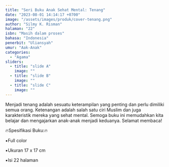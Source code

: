 ```yaml
---
title: "Seri Buku Anak Sehat Mental: Tenang"
date: "2023-08-01 14:14:17 +0700"
image: "/assets/images/produk/cover-tenang.png"
author: "Silmy K. Risman"
halaman: "22"
isbn: "Masih dalam proses"
bahasa: "Indonesia"
penerbit: "Uliansyah"
umur: "Aak-Anak"
categories: 
  - "Agama"
sliders: 
  - title: "slide A"
    image: ""
  - title: "slide B"
    image: ""
  - title: "slide C"
    image: ""
---
```


Menjadi tenang adalah sesuatu keterampilan yang penting dan perlu dimiliki semua orang.
Ketenangan adalah salah satu ciri Muslim dan juga karakteristik mereka yang sehat mental.
Semoga buku ini memudahkan kita belajar dan mengajarkan anak-anak menjadi keduanya.
Selamat membaca!



🔥Spesifikasi Buku:🔥


▪️Full color

▪️Ukuran 17 x 17 cm

▪️Isi 22 halaman
